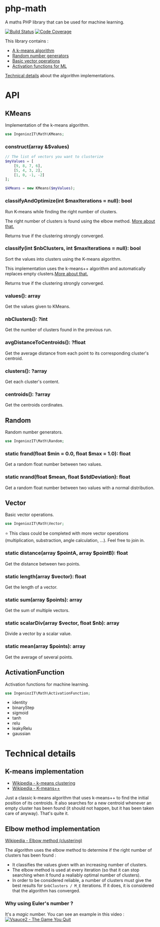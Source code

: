 # php-math

A maths PHP library that can be used for machine learning.

[![Build Status](https://travis-ci.com/IngeniozIT/php-math.svg?branch=master)](https://travis-ci.com/IngeniozIT/php-math)
[![Code Coverage](https://codecov.io/gh/IngeniozIT/php-math/branch/master/graph/badge.svg)](https://codecov.io/gh/IngeniozIT/php-math)

This library contains :

- [A k-means algorithm](#kmeans)
- [Random number generators](#random)
- [Basic vector operations](#vector)
- [Activation functions for ML](#activationfunction)

[Technical details](#technical-details) about the algorithm implementations.

# API

## KMeans
Implementation of the k-means algorithm.

```php
use IngeniozIT\Math\KMeans;
```

### construct(array &$values)

```php
// The list of vectors you want to clusterize
$myValues = [
	[9, 8, 7, 6],
	[5, 4, 3, 2],
	[1, 0, -1, -2]
];

$kMeans = new KMeans($myValues);
```

### classifyAndOptimize(int $maxIterations = null): bool
Run K-means while finding the right number of clusters.

The right number of clusters is found using the elbow method. [More about that.](#elbow-method-implementation)

Returns true if the clustering strongly converged.

### classify(int $nbClusters, int $maxIterations = null): bool
Sort the values into clusters using the K-means algorithm.

This implementation uses the k-means++ algorithm and automatically replaces empty clusters.[More about that.](#k-means-implementation)

Returns true if the clustering strongly converged.

### values(): array
Get the values given to KMeans.

### nbClusters(): ?int
Get the number of clusters found in the previous run.

### avgDistanceToCentroids(): ?float
Get the average distance from each point to its corresponding cluster's centroid.

### clusters(): ?array
Get each cluster's content.

### centroids(): ?array
Get the centroids cordinates.

## Random
Random number generators.

```php
use IngeniozIT\Math\Random;
```

### static frand(float $min = 0.0, float $max = 1.0): float
Get a random float number between two values.

### static nrand(float $mean, float $stdDeviation): float
Get a random float number between two values with a normal distribution.

## Vector
Basic vector operations.

```php
use IngeniozIT\Math\Vector;
```

:star: This class could be completed with more vector operations (multiplication, substraction, angle calculation, ...). Feel free to join in.

### static distance(array $pointA, array $pointB): float
Get the distance between two points.

### static length(array $vector): float
Get the length of a vector.

### static sum(array $points): array
Get the sum of multiple vectors.

### static scalarDiv(array $vector, float $nb): array
Divide a vector by a scalar value.

### static mean(array $points): array
Get the average of several points.

## ActivationFunction
Activation functions for machine learning.

```php
use IngeniozIT\Math\ActivationFunction;
```
- identity
- binaryStep
- sigmoid
- tanh
- relu
- leakyRelu
- gaussian

# Technical details

## K-means implementation
- [Wikipedia - k-means clustering](https://en.wikipedia.org/wiki/K-means_clustering)
- [Wikipedia - K-means++](https://en.wikipedia.org/wiki/K-means%2B%2B)

Just a classic k-means algorithm that uses k-means++ to find the initial position of its centroids. It also searches for a new centroid whenever an empty cluster has been found (it should not happen, but it has been taken care of anyway). That's quite it.

## Elbow method implementation
[Wikipedia - Elbow method (clustering)](https://en.wikipedia.org/wiki/Elbow_method_(clustering))

The algorithm uses the elbow method to determine if the right number of clusters has been found :
- It classifies the values given with an increasing number of clusters.
- The elbow method is used at every iteration (so that it can stop searching when it found a realiably optimal number of clusters).
- In order to be considered reliable, a number of clusters must give the best results for `$nbClusters / M_E` iterations. If it does, it is considered that the algorithm has converged.

### Why using Euler's number ?
It's a *magic* number. You can see an example in this video :
[![Vsauce2 - The Game You Quit](https://img.youtube.com/vi/OeJobV4jJG0/0.jpg)](https://www.youtube.com/watch?v=OeJobV4jJG0)